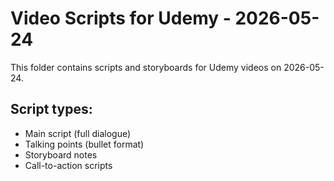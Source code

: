 # Video Scripts for Udemy - 2026-05-24

This folder contains scripts and storyboards for Udemy videos on 2026-05-24.

## Script types:
- Main script (full dialogue)
- Talking points (bullet format)
- Storyboard notes
- Call-to-action scripts
